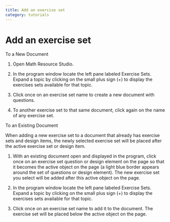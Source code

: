 ```yaml
---
title: Add an exercise set
category: tutorials
---
```


# Add an exercise set

To a New Document

1. Open Math Resource Studio.

2. In the program window locate the left pane labeled Exercise Sets. Expand a topic by clicking on the small plus sign (+) to display the exercises sets available for that topic.

3. Click once on an exercise set name to create a new document with questions.

4. To another exercise set to that same document, click again on the name of any exercise set.

To an Existing Document

When adding a new exercise set to a document that already has exercise sets and design items, the newly selected exercise set will be placed after the active exercise set or design item.

1. With an existing document open and displayed in the program, click once on an exercise set question or design element on the page so that it becomes the active object on the page (a light blue border appears around the set of questions or design element). The new exercise set you select will be added after this active object on the page.

2. In the program window locate the left pane labeled Exercise Sets. Expand a topic by clicking on the small plus sign (+) to display the exercises sets available for that topic.

3. Click once on an exercise set name to add it to the document. The exercise set will be placed below the active object on the page.
